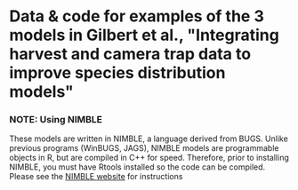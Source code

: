 # Data & code for examples of the 3 models in Gilbert et al., "Integrating harvest and camera trap data to improve species distribution models"

### NOTE: Using NIMBLE

These models are written in NIMBLE, a language derived from BUGS. Unlike previous programs (WinBUGS, JAGS), NIMBLE models are programmable objects in R, but are compiled in C++ for speed. Therefore, prior to installing NIMBLE, you must have Rtools installed so the code can be compiled. Please see the [NIMBLE website](https://r-nimble.org/download) for instructions

